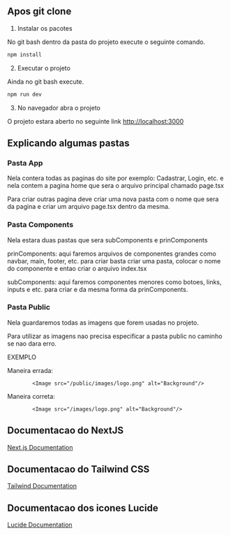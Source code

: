 ## Apos git clone

1. Instalar os pacotes

No git bash dentro da pasta do projeto execute o seguinte comando.

```bash
npm install
```

2. Executar o projeto

Ainda no git bash execute.

```bash
npm run dev
```

3. No navegador abra o projeto

O projeto estara aberto no seguinte link [http://localhost:3000](http://localhost:3000)

## Explicando algumas pastas

### Pasta App

Nela contera todas as paginas do site por exemplo: Cadastrar, Login, etc. e nela contem a pagina home que sera o arquivo principal chamado page.tsx

Para criar outras pagina deve criar uma nova pasta com o nome que sera da pagina e criar um arquivo page.tsx dentro da mesma.

### Pasta Components

Nela estara duas pastas que sera subComponents e prinComponents

prinComponents: aqui faremos arquivos de componentes grandes como navbar, main, footer, etc. para criar basta criar uma pasta, colocar o nome do componente e entao criar o arquivo index.tsx

subComponents: aqui faremos componentes menores como botoes, links, inputs e etc. para criar e da mesma forma da prinComponents.

### Pasta Public

Nela guardaremos todas as imagens que forem usadas no projeto.

Para utilizar as imagens nao precisa especificar a pasta public no caminho se nao dara erro.

EXEMPLO

Maneira errada:

```code
        <Image src="/public/images/logo.png" alt="Background"/>
```

Maneira correta:

```code
        <Image src="/images/logo.png" alt="Background"/>
```

## Documentacao do NextJS

[Next.js Documentation](https://nextjs.org/docs)

## Documentacao do Tailwind CSS

[Tailwind Documentation](https://tailwindcss.com/docs/installation/using-vite)

## Documentacao dos icones Lucide

[Lucide Documentation](https://lucide.dev/guide/)
